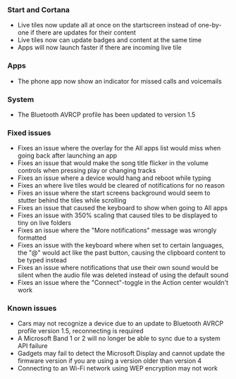 ### Start and Cortana
- Live tiles now update all at once on the startscreen instead of one-by-one if there are updates for their content
- Live tiles now can update badges and content at the same time
- Apps will now launch faster if there are incoming live tile 

### Apps
- The phone app now show an indicator for missed calls and voicemails

### System
- The Bluetooth AVRCP profile has been updated to version 1.5

### Fixed issues
- Fixes an issue where the overlay for the All apps list would miss when going back after launching an app
- Fixes an issue that would make the song title flicker in the volume controls when pressing play or changing tracks
- Fixes an issue where a device would hang and reboot while typing
- Fixes an where live tiles would be cleared of notifications for no reason
- Fixes an issue where the start screens background would seem to stutter behind the tiles while scrolling
- Fixes an issue that caused the keyboard to show when going to All apps
- Fixes an issue with 350% scaling that caused tiles to be displayed to tiny on live folders
- Fixes an issue where the "More notifications" message was wrongly formatted
- Fixes an issue with the keyboard where when set to certain languages, the "@" would act like the past button, causing the clipboard content to be typed instead
- Fixes an issue where notifications that use their own sound would be silent when the audio file was deleted instead of using the default sound
- Fixes an issue where the "Connect"-toggle in the Action center wouldn't work

### Known issues
- Cars may not recognize a device due to an update to Bluetooth AVRCP profile version 1.5, reconnecting is required
- A Microsoft Band 1 or 2 will no longer be able to sync due to a system API failure
- Gadgets may fail to detect the Microsoft Display and cannot update the firmware version if you are using a version older than version 4
- Connecting to an Wi-Fi network using WEP encryption may not work
